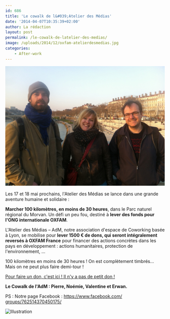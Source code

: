 ```yaml
---
id: 686
title: 'Le cowalk de l&#039;Atelier des Médias'
date: '2014-04-07T10:35:39+02:00'
author: La rédaction
layout: post
permalink: /le-cowalk-de-latelier-des-medias/
image: /uploads/2014/12/oxfam-atelierdesmedias.jpg
categories:
    - After-work
---
```


[![oxfam-atelierdesmedias](/uploads/2014/12/oxfam-atelierdesmedias.jpg)](/uploads/2014/12/oxfam-atelierdesmedias.jpg)

Les 17 et 18 mai prochains, l'Atelier des Médias se lance dans une grande aventure humaine et solidaire :

**Marcher 100 kilomètres, en moins de 30 heures**, dans le Parc naturel régional du Morvan. Un défi un peu fou, destiné à **lever des fonds pour l'ONG internationale OXFAM**.

L'Atelier des Médias – AdM, notre association d'espace de Coworking basée à Lyon, se mobilise pour **lever 1500 € de dons, qui seront intégralement reversés à OXFAM France** pour financer des actions concrètes dans les pays en développement : actions humanitaires, protection de l'environnement, …

100 kilomètres en moins de 30 heures ! On est complètement timbrés… Mais on ne peut plus faire demi-tour !

[Pour faire un don, c'est ici ! Il n'y a pas de petit don !](http://oxfamtrailwalker2014.alvarum.com/cowalkdeladm)

**Le Cowalk de l'AdM : Pierre, Noémie, Valentine et Erwan.**

PS : Notre page Facebook : [https://www.facebook.com/<wbr></wbr>groups/762514370450175/](https://www.facebook.com/groups/762514370450175/)

<img src="https://ci3.googleusercontent.com/proxy/8CBWEZYl_gju-O0mEKjDNw0Eh_qIbYUu1oZBKfZqOypmLO1gU9NfBBUnKK5HrwoN-VKG8iQn_PvQpZDlbxq0IwVL9dQOy_HcGJ0=s0-d-e1-ft#https://mail.google.com/mail/u/0/images/cleardot.gif" alt="Illustration">